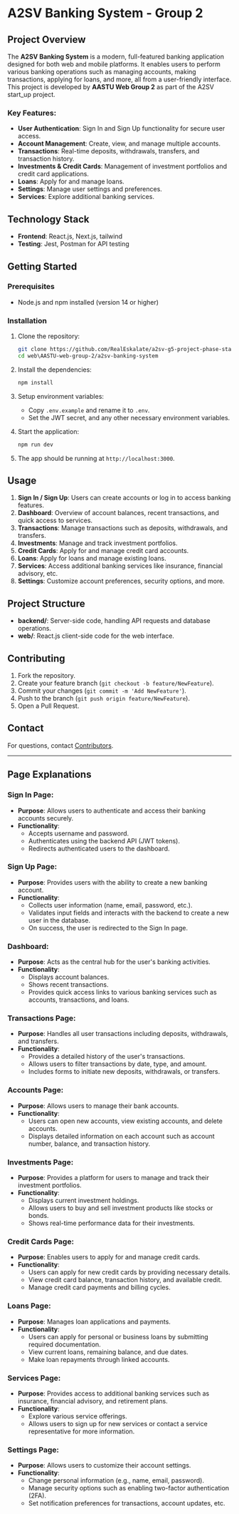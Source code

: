 # A2SV Banking System - Group 2

## Project Overview

The **A2SV Banking System** is a modern, full-featured banking application designed for both web and mobile platforms. It enables users to perform various banking operations such as managing accounts, making transactions, applying for loans, and more, all from a user-friendly interface. This project is developed by **AASTU Web Group 2** as part of the A2SV start_up project.

### Key Features:
- **User Authentication**: Sign In and Sign Up functionality for secure user access.
- **Account Management**: Create, view, and manage multiple accounts.
- **Transactions**: Real-time deposits, withdrawals, transfers, and transaction history.
- **Investments & Credit Cards**: Management of investment portfolios and credit card applications.
- **Loans**: Apply for and manage loans.
- **Settings**: Manage user settings and preferences.
- **Services**: Explore additional banking services.

## Technology Stack

- **Frontend**: React.js, Next.js, tailwind
- **Testing**: Jest, Postman for API testing

## Getting Started

### Prerequisites

- Node.js and npm installed (version 14 or higher)

### Installation

1. Clone the repository:

    ```bash
    git clone https://github.com/RealEskalate/a2sv-g5-project-phase-starter-project.git
    cd web\AASTU-web-group-2/a2sv-banking-system
    ```

2. Install the dependencies:

    ```bash
    npm install
    ```

3. Setup environment variables:
    - Copy `.env.example` and rename it to `.env`.
    - Set the JWT secret, and any other necessary environment variables.

4. Start the application:

    ```bash
    npm run dev
    ```

5. The app should be running at `http://localhost:3000`.

## Usage

1. **Sign In / Sign Up**: Users can create accounts or log in to access banking features.
2. **Dashboard**: Overview of account balances, recent transactions, and quick access to services.
3. **Transactions**: Manage transactions such as deposits, withdrawals, and transfers.
4. **Investments**: Manage and track investment portfolios.
5. **Credit Cards**: Apply for and manage credit card accounts.
6. **Loans**: Apply for loans and manage existing loans.
7. **Services**: Access additional banking services like insurance, financial advisory, etc.
8. **Settings**: Customize account preferences, security options, and more.

## Project Structure

- **backend/**: Server-side code, handling API requests and database operations.
- **web/**: React.js client-side code for the web interface.

## Contributing

1. Fork the repository.
2. Create your feature branch (`git checkout -b feature/NewFeature`).
3. Commit your changes (`git commit -m 'Add NewFeature'`).
4. Push to the branch (`git push origin feature/NewFeature`).
5. Open a Pull Request.


## Contact

For questions, contact [Contributors](https://github.com/RealEskalate/a2sv-g5-project-phase-starter-project).

---

## Page Explanations

### Sign In Page:
- **Purpose**: Allows users to authenticate and access their banking accounts securely.
- **Functionality**: 
  - Accepts username and password.
  - Authenticates using the backend API (JWT tokens).
  - Redirects authenticated users to the dashboard.

### Sign Up Page:
- **Purpose**: Provides users with the ability to create a new banking account.
- **Functionality**:
  - Collects user information (name, email, password, etc.).
  - Validates input fields and interacts with the backend to create a new user in the database.
  - On success, the user is redirected to the Sign In page.

### Dashboard:
- **Purpose**: Acts as the central hub for the user's banking activities.
- **Functionality**:
  - Displays account balances.
  - Shows recent transactions.
  - Provides quick access links to various banking services such as accounts, transactions, and loans.

### Transactions Page:
- **Purpose**: Handles all user transactions including deposits, withdrawals, and transfers.
- **Functionality**:
  - Provides a detailed history of the user's transactions.
  - Allows users to filter transactions by date, type, and amount.
  - Includes forms to initiate new deposits, withdrawals, or transfers.

### Accounts Page:
- **Purpose**: Allows users to manage their bank accounts.
- **Functionality**:
  - Users can open new accounts, view existing accounts, and delete accounts.
  - Displays detailed information on each account such as account number, balance, and transaction history.

### Investments Page:
- **Purpose**: Provides a platform for users to manage and track their investment portfolios.
- **Functionality**:
  - Displays current investment holdings.
  - Allows users to buy and sell investment products like stocks or bonds.
  - Shows real-time performance data for their investments.

### Credit Cards Page:
- **Purpose**: Enables users to apply for and manage credit cards.
- **Functionality**:
  - Users can apply for new credit cards by providing necessary details.
  - View credit card balance, transaction history, and available credit.
  - Manage credit card payments and billing cycles.

### Loans Page:
- **Purpose**: Manages loan applications and payments.
- **Functionality**:
  - Users can apply for personal or business loans by submitting required documentation.
  - View current loans, remaining balance, and due dates.
  - Make loan repayments through linked accounts.

### Services Page:
- **Purpose**: Provides access to additional banking services such as insurance, financial advisory, and retirement plans.
- **Functionality**:
  - Explore various service offerings.
  - Allows users to sign up for new services or contact a service representative for more information.

### Settings Page:
- **Purpose**: Allows users to customize their account settings.
- **Functionality**:
  - Change personal information (e.g., name, email, password).
  - Manage security options such as enabling two-factor authentication (2FA).
  - Set notification preferences for transactions, account updates, etc.
